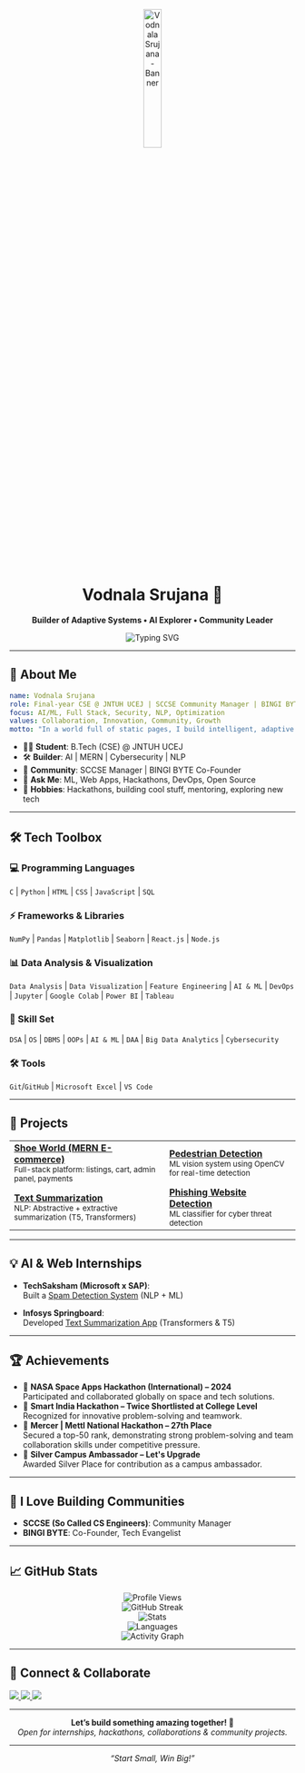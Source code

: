 <!-- Banner -->
<p align="center">
  <img src="https://media.licdn.com/dms/image/v2/D5603AQEu2IJ24BNxsw/profile-displayphoto-shrink_400_400/profile-displayphoto-shrink_400_400/0/1719803922093?e=1756339200&v=beta&t=qoP6BztjNFIGxNX2ubgUWMSIL1TCDCCfIPY2TbIYLNc" alt="Vodnala Srujana - Banner" width="25%">
</p>

<h1 align="center">Vodnala Srujana 🚀</h1>
<p align="center">
  <b>Builder of Adaptive Systems • AI Explorer • Community Leader</b>
</p>
<p align="center">
  <img src="https://readme-typing-svg.herokuapp.com?font=Fira+Code&weight=600&size=22&duration=2500&pause=700&color=FFA500&center=true&vCenter=true&width=650&lines=Turning+Ideas+Into+Impactful+Code;AI+%7C+Web+%7C+Cybersecurity+%7C+Community;Always+Learning+%E2%9C%A8;Let%27s+Collaborate%21+🤝" alt="Typing SVG">
</p>

---

## 🌟 About Me

```yaml
name: Vodnala Srujana
role: Final-year CSE @ JNTUH UCEJ | SCCSE Community Manager | BINGI BYTE Co-Founder
focus: AI/ML, Full Stack, Security, NLP, Optimization
values: Collaboration, Innovation, Community, Growth
motto: "In a world full of static pages, I build intelligent, adaptive systems."
```

- 🧑‍🎓 **Student**: B.Tech (CSE) @ JNTUH UCEJ  
- 🛠 **Builder**: AI | MERN | Cybersecurity | NLP  
- 🚀 **Community**: SCCSE Manager | BINGI BYTE Co-Founder  
- 💬 **Ask Me**: ML, Web Apps, Hackathons, DevOps, Open Source  
- 🧩 **Hobbies**: Hackathons, building cool stuff, mentoring, exploring new tech

---

## 🛠️ Tech Toolbox

### 💻 Programming Languages
`C` | `Python` | `HTML` | `CSS` | `JavaScript` | `SQL`

### ⚡ Frameworks & Libraries
`NumPy` | `Pandas` | `Matplotlib` | `Seaborn` | `React.js` | `Node.js`

### 📊 Data Analysis & Visualization
`Data Analysis` | `Data Visualization` | `Feature Engineering` | `AI & ML` | `DevOps` | `Jupyter` | `Google Colab` | `Power BI` | `Tableau`

### 🧠 Skill Set
`DSA` | `OS` | `DBMS` | `OOPs` | `AI & ML` | `DAA` | `Big Data Analytics` | `Cybersecurity`

### 🛠️ Tools
`Git`/`GitHub` | `Microsoft Excel` | `VS Code`

---

## 🚀 Projects

<table>
  <tr>
    <td>
      <b><a href="https://shoe-world-client.vercel.app/">Shoe World (MERN E-commerce)</a></b><br>
      <sub>Full-stack platform: listings, cart, admin panel, payments</sub>
    </td>
    <td>
      <b><a href="https://github.com/VodnalaSrujana004/Pedestrian-Detection-RRP">Pedestrian Detection</a></b><br>
      <sub>ML vision system using OpenCV for real-time detection</sub>
    </td>
  </tr>
  <tr>
    <td>
      <b><a href="https://github.com/VodnalaSrujana004/Text_Summarization_infosys">Text Summarization</a></b><br>
      <sub>NLP: Abstractive + extractive summarization (T5, Transformers)</sub>
    </td>
    <td>
      <b><a href="https://github.com/VodnalaSrujana004/phishing-website-detection-content-based">Phishing Website Detection</a></b><br>
      <sub>ML classifier for cyber threat detection</sub>
    </td>
  </tr>
</table>

---

## 💡 AI & Web Internships

- **TechSaksham (Microsoft x SAP)**:  
  Built a [Spam Detection System](https://vodnalasrujana004-spam-detect-nlp-spamdetector-ymifus.streamlit.app/) (NLP + ML)

- **Infosys Springboard**:  
  Developed [Text Summarization App](https://prabhjotschugh-text-summarization.onrender.com/) (Transformers & T5)

---

## 🏆 Achievements

- 🚀 **NASA Space Apps Hackathon (International) – 2024**  
  Participated and collaborated globally on space and tech solutions.
- 🥈 **Smart India Hackathon – Twice Shortlisted at College Level**  
  Recognized for innovative problem-solving and teamwork.
- 🥉 **Mercer | Mettl National Hackathon – 27th Place**  
  Secured a top-50 rank, demonstrating strong problem-solving and team collaboration skills under competitive pressure.
- 🥈 **Silver Campus Ambassador – Let's Upgrade**  
  Awarded Silver Place for contribution as a campus ambassador.

---

## 👥 I Love Building Communities

- **SCCSE (So Called CS Engineers)**: Community Manager  
- **BINGI BYTE**: Co-Founder, Tech Evangelist  

---

## 📈 GitHub Stats

<p align="center">
  <img src="https://komarev.com/ghpvc/?username=VodnalaSrujana004&label=Profile%20views&color=ffa500&style=flat" alt="Profile Views" />
  <br/>
  <img src="https://github-readme-streak-stats.herokuapp.com?user=VodnalaSrujana004&theme=orange&hide_border=true&date_format=j%20M%5B%20Y%5D" alt="GitHub Streak" />
  <br/>
  <img src="https://github-readme-stats.vercel.app/api?username=VodnalaSrujana004&show_icons=true&theme=orange&hide_border=true" alt="Stats" />
  <br/>
  <img src="https://github-readme-stats.vercel.app/api/top-langs/?username=VodnalaSrujana004&layout=compact&theme=orange&hide_border=true" alt="Languages" />
  <br/>
  <img src="https://github-readme-activity-graph.vercel.app/graph?username=VodnalaSrujana004&theme=gruvbox&hide_border=true" alt="Activity Graph"/>
</p>

---

## 🤝 Connect & Collaborate

<p align="left">
  <a href="https://www.linkedin.com/in/vodnala-srujana-272a06278/" target="_blank">
    <img src="https://img.shields.io/badge/LinkedIn-0A66C2?style=for-the-badge&logo=linkedin&logoColor=white">
  </a>
  <a href="https://github.com/VodnalaSrujana004" target="_blank">
    <img src="https://img.shields.io/badge/GitHub-171515?style=for-the-badge&logo=github&logoColor=white">
  </a>
  <a href="mailto:vodnalasrujana29@gmail.com" target="_blank">
    <img src="https://img.shields.io/badge/Gmail-D14836?style=for-the-badge&logo=gmail&logoColor=white">
  </a>
</p>

---

<p align="center">
  <b>Let’s build something amazing together! 👾</b><br>
  <i>Open for internships, hackathons, collaborations & community projects.</i>
</p>

---

<p align="center"><i>
  “Start Small, Win Big!”
</i></p>

<!---
VodnalaSrujana004/VodnalaSrujana004 is a ✨ special ✨ repository because its `README.md` (this file) appears on your GitHub profile.
You can click the Preview link to take a look at your changes.
--->
